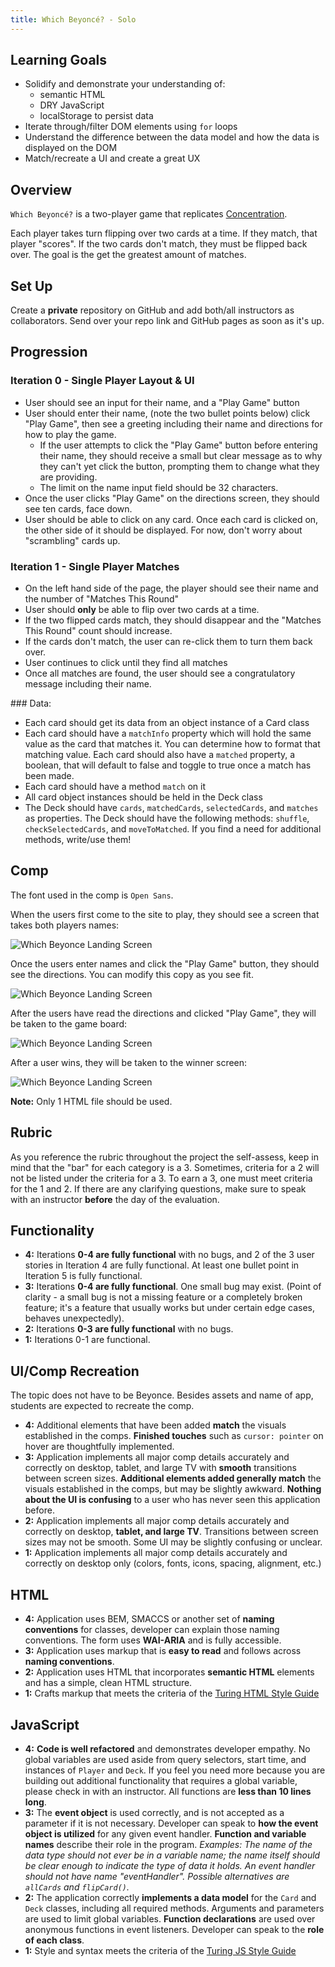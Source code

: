 ```yaml
---
title: Which Beyoncé? - Solo
---
```


## Learning Goals

* Solidify and demonstrate your understanding of:
  * semantic HTML
  * DRY JavaScript
  * localStorage to persist data
* Iterate through/filter DOM elements using `for` loops
* Understand the difference between the data model and how the data is displayed on the DOM
* Match/recreate a UI and create a great UX

## Overview

`Which Beyoncé?` is a two-player game that replicates [Concentration](https://en.wikipedia.org/wiki/Concentration_(card_game)).

Each player takes turn flipping over two cards at a time. If they match, that player "scores". If the two cards don't match, they must be flipped back over. The goal is the get the greatest amount of matches.

## Set Up

Create a **private** repository on GitHub and add both/all instructors as collaborators. Send over your repo link and GitHub pages as soon as it's up.

## Progression

### Iteration 0 - Single Player Layout & UI

- User should see an input for their name, and a "Play Game" button
- User should enter their name, (note the two bullet points below) click "Play Game", then see a greeting including their name and directions for how to play the game.
  - If the user attempts to click the "Play Game" button before entering their name, they should receive a small but clear message as to why they can't yet click the button, prompting them to change what they are providing.
  - The limit on the name input field should be 32 characters.
- Once the user clicks "Play Game" on the directions screen, they should see ten cards, face down.
- User should be able to click on any card. Once each card is clicked on, the other side of it should be displayed. For now, don't worry about "scrambling" cards up.

### Iteration 1 - Single Player Matches

- On the left hand side of the page, the player should see their name and the number of "Matches This Round"
- User should **only** be able to flip over two cards at a time.
- If the two flipped cards match, they should disappear and the "Matches This Round" count should increase.
- If the cards don't match, the user can re-click them to turn them back over.
- User continues to click until they find all matches
- Once all matches are found, the user should see a congratulatory message including their name.

<section class="call-to-action">
### Data:

- Each card should get its data from an object instance of a Card class
- Each card should have a `matchInfo` property which will hold the same value as the card that matches it. You can determine how to format that matching value. Each card should also have a `matched` property, a boolean, that will default to false and toggle to true once a match has been made.
- Each card should have a method `match` on it
- All card object instances should be held in the Deck class
- The Deck should have `cards`, `matchedCards`, `selectedCards`, and `matches` as properties. The Deck should have the following methods: `shuffle`, `checkSelectedCards`, and `moveToMatched`. If you find a need for additional methods, write/use them!
</section>

<!--
### Iteration 2 - A little more interesting, and a better UI

- Once all matches are found, the user should see a congratulatory message including their name *and* the amount of time it took, in minutes and seconds, for them to find all 5 matches. (The comp shows seconds, but we think minutes and seconds are more friendly to the user!)
- Each time a user plays, the ten cards should be assorted *differently*. The `Deck` class should handle this logic.
- When the card is clicked on to view the other side, and when a card flips back over if not a match, there should be a smooth transition.
- Instead of having to manually re-click a card to turn it back face-down, the program should automatically flip both cards over, after the user has had ___ seconds from the time both cards are revealed to view them. This is a great opportunity to do some user testing and see what the right amount of time is!

### Iteration 3 - Implement Storage

- The users name should persist in Local Storage
- A "Top 5 Winner Board" should be available for the user to view when clicking the icon in top right corner. It should include the names of the 5 winners who won the game in the shortest amount of time, as well as the time they required to win. When the icon is clicked again, the board should no longer be visible.

### Iteration 4 - Two Player

- Two users should be able to compete.
- Both users should enter their name and see them displayed on the screen
- A clear visual should be provided at all times so users know whose turn it is, and how many matches each player has
- When the game is over, the winner's name and (total) time took playing appears on the page. The visual indicator of whose turn it is no longer indicates it is either players turn.
- When the game is over, the users can click "Play Again" to start the game over from scratch.
- The winner board should provide the same data - top 5 winner names and time took.

<section class="call-to-action">
### Data:

- Each player should get its data from an object instance of a Player class
- Each player should have a `name` property and a `matchCount` property that defaults to 0 and increases if/when they create a match
- Each player should have a `findMatch` method on it
- If you see the need for other properties or methods, you can absolutely add those!
</section>

### Iteration 5 - Leveling Up

- Users should be provided 10 cards (5 matches) that are randomly selected from a list of 20 cards (10 matches) to further diversify the mix and make playing multiple times more interesting.
- If a user with the same name as someone of the "Top 5 Winners" board is playing, a trophy-like icon should appear on their side of the scoreboard to indicate that one (or both) of the players is a previous winner.
- After finishing a game, user(s) should have the option to play again as the same players, or start completely over. If they choose to play again as the same players, they should not have to re-enter their info or read the directions again.
- The users should have the ability to pause the game. Once it is paused, time stops, and no cards can be clicked/flipped.

### Extensions

- Under each users name, the total number of wins they have had should appear. This should persist on page refresh. (Think about how this impacts your data for Player!)
- If the user leaves the page and comes back, the game will still be paused, but can resume from there (all cards in same position, same number of "matches" etc.)
- Test your classes (we can provide some assistance with the setup if you'd like to tackle this!) -->

## Comp

The font used in the comp is `Open Sans`.

When the users first come to the site to play, they should see a screen that takes both players names:

![Which Beyonce Landing Screen](./assets/which-beyonce/landing.png)

Once the users enter names and click the "Play Game" button, they should see the directions. You can modify this copy as you see fit.

![Which Beyonce Landing Screen](./assets/which-beyonce/directions.png)

After the users have read the directions and clicked "Play Game", they will be taken to the game board:

![Which Beyonce Landing Screen](./assets/which-beyonce/game.png)

After a user wins, they will be taken to the winner screen:

![Which Beyonce Landing Screen](./assets/which-beyonce/winner.png)

**Note:** Only 1 HTML file should be used.

## Rubric

As you reference the rubric throughout the project the self-assess, keep in mind that the "bar" for each category is a 3. Sometimes, criteria for a 2 will not be listed under the criteria for a 3. To earn a 3, one must meet criteria for the 1 and 2. If there are any clarifying questions, make sure to speak with an instructor **before** the day of the evaluation.

## Functionality

* **4:** Iterations **0-4 are fully functional** with no bugs, and 2 of the 3 user stories in Iteration 4 are fully functional. At least one bullet point in Iteration 5 is fully functional.
* **3:** Iterations **0-4 are fully functional**. One small bug may exist. (Point of clarity - a small bug is not a missing feature or a completely broken feature; it's a feature that usually works but under certain edge cases, behaves unexpectedly).
* **2:** Iterations **0-3 are fully functional** with no bugs.
* **1:** Iterations 0-1 are functional.

## UI/Comp Recreation

The topic does not have to be Beyonce. Besides assets and name of app, students are expected to recreate the comp.

* **4:** Additional elements that have been added **match** the visuals established in the comps. **Finished touches** such as `cursor: pointer` on hover are thoughtfully implemented.
* **3:** Application implements all major comp details accurately and correctly on desktop, tablet, and large TV with **smooth** transitions between screen sizes. **Additional elements added generally match** the visuals established in the comps, but may be slightly awkward. **Nothing about the UI is confusing** to a user who has never seen this application before.
* **2:** Application implements all major comp details accurately and correctly on desktop, **tablet, and large TV**. Transitions between screen sizes may not be smooth. Some UI may be slightly confusing or unclear.
* **1:** Application implements all major comp details accurately and correctly on desktop only (colors, fonts, icons, spacing, alignment, etc.)

## HTML

* **4:** Application uses BEM, SMACCS or another set of **naming conventions** for classes, developer can explain those naming conventions. The form uses **WAI-ARIA** and is fully accessible.
* **3:** Application uses markup that is **easy to read** and follows across **naming conventions**.
* **2:** Application uses HTML that incorporates **semantic HTML** elements and has a simple, clean HTML structure.
* **1:** Crafts markup that meets the criteria of the [Turing HTML Style Guide](https://github.com/turingschool-examples/html)

## JavaScript

* **4:** **Code is well refactored** and demonstrates developer empathy. No global variables are used aside from query selectors, start time, and instances of `Player` and `Deck`. If you feel you need more because you are building out additional functionality that requires a global variable, please check in with an instructor. All functions are **less than 10 lines long**.
* **3:** The **event object** is used correctly, and is not accepted as a parameter if it is not necessary. Developer can speak to **how the event object is utilized** for any given event handler. **Function and variable names** describe their role in the program. *Examples: The name of the data type should not ever be in a variable name; the name itself should be clear enough to indicate the type of data it holds. An event handler should not have name "eventHandler". Possible alternatives are `allCards` and `flipCard()`.*
* **2:** The application correctly **implements a data model** for the `Card` and `Deck` classes, including all required methods. Arguments and parameters are used to limit global variables. **Function declarations** are used over anonymous functions in event listeners. Developer can speak to the **role of each class**.
* **1:** Style and syntax meets the criteria of the [Turing JS Style Guide](https://github.com/turingschool-examples/javascript/tree/master/es5)
